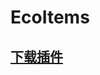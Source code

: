 # EcoItems

## [下载插件](https://www.spigotmc.org/resources/1-16-1-17-%E2%9A%A1-ecoitems-%E2%9C%A8-custom-crafting-and-items-%E2%9C%85-easy-advanced-powerful.94664/)

